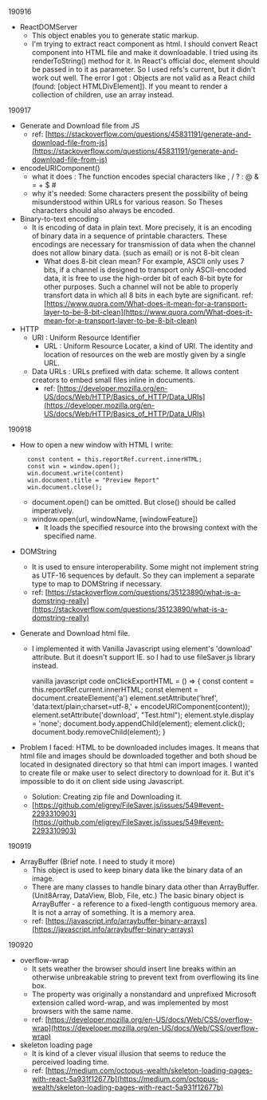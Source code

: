 190916

- ReactDOMServer
    - This object enables you to generate static markup.
    - I'm trying to extract react component as html. I should convert React component into HTML file and make it downloadable. I tried using its renderToString() method for it. In React's official doc, element should be passed in to it as parameter. So I used refs's current, but it didn't work out well. The error I got : Objects are not valid as a React child (found: [object HTMLDivElement]). If you meant to render a collection of children, use an array instead.

190917

- Generate and Download file from JS
    - ref: [https://stackoverflow.com/questions/45831191/generate-and-download-file-from-js](https://stackoverflow.com/questions/45831191/generate-and-download-file-from-js)
- encodeURIComponent()
    - what it does : The function encodes special characters like , / ? : @ & = + $ #
    - why it's needed: Some characters present the possibility of being misunderstood within URLs for various reason. So Theses characters should also always be encoded.
- Binary-to-text encoding
    - It is encoding of data in plain text. More precisely, it is an encoding of binary data in a sequence of printable characters. These encodings are necessary for transmission of data when the channel does not allow binary data. (such as email) or is not 8-bit clean
        - What does 8-bit clean mean? For example, ASCII only uses 7 bits, if a channel is designed to transport only ASCII-encoded data, it is free to use the high-order bit of each 8-bit byte for other purposes. Such a channel will not be able to properly transfort data in which all 8 bits in each byte are significant.
        ref: [https://www.quora.com/What-does-it-mean-for-a-transport-layer-to-be-8-bit-clean](https://www.quora.com/What-does-it-mean-for-a-transport-layer-to-be-8-bit-clean)
- HTTP
    - URI : Uniform Resource Identifier
        - URL : Uniform Resource Locater, a kind of URI. The identity and location of resources on the web are mostly given by a single URL.
    - Data URLs : URLs prefixed with data: scheme. It allows content creators to embed small files inline in documents.
        - ref: [https://developer.mozilla.org/en-US/docs/Web/HTTP/Basics_of_HTTP/Data_URIs](https://developer.mozilla.org/en-US/docs/Web/HTTP/Basics_of_HTTP/Data_URIs)

190918

- How to open a new window with HTML I write: 

        const content = this.reportRef.current.innerHTML;
        const win = window.open();
        win.document.write(content)
        win.document.title = "Preview Report"
        win.document.close();
    - document.open() can be omitted. But close() should be called imperatively.
    - window.open(url, windowName, [windowFeature])
        - It loads the specified resource into the browsing context with the specified name.
- DOMString
    - It is used to ensure interoperability. Some might not implement string as UTF-16 sequences by default. So they can implement a separate type to map to DOMString if necessary.
    - ref: [https://stackoverflow.com/questions/35123890/what-is-a-domstring-really](https://stackoverflow.com/questions/35123890/what-is-a-domstring-really)
- Generate and Download html file.
    - I implemented it with Vanilla Javascript using <a> element's 'download' attribute. But it doesn't support IE. so I had to use fileSaver.js library instead.

        vanilla javascript code
        onClickExportHTML = () => {
        const content = this.reportRef.current.innerHTML;
        const element = document.createElement('a')
        element.setAttribute('href', 'data:text/plain;charset=utf-8,' + encodeURIComponent(content));
        element.setAttribute('download', "Test.html");
        element.style.display = 'none';
        document.body.appendChild(element);
        element.click();
        document.body.removeChild(element);
        }

- Problem I faced: HTML to be downloaded includes images. It means that html file and images should be downloaded together and both shoud be located in designated directory so that html can import images. I wanted to create file or make user to select directory to download for it. But it's impossible to do it on client side using Javascript.
    - Solution: Creating zip file and Downloading it.
    - [https://github.com/eligrey/FileSaver.js/issues/549#event-2293310903](https://github.com/eligrey/FileSaver.js/issues/549#event-2293310903)


190919

- ArrayBuffer (Brief note. I need to study it more)
    - This object is used to keep binary data like the binary data of an image.
    - There are many classes to handle binary data other than ArrayBuffer. (Unit8Array, DataView, Blob, File, etc.) The basic binary object is ArrayBuffer - a reference to a fixed-length contiguous memory area. It is not a array of something. It is a memory area.
    - ref: [https://javascript.info/arraybuffer-binary-arrays](https://javascript.info/arraybuffer-binary-arrays)

190920

- overflow-wrap
    - It sets weather the browser should insert line breaks within an otherwise unbreakable string to prevent text from overflowing its line box.
    - The property was originally a nonstandard and unprefixed Microsoft extension called word-wrap, and was implemented by most browsers with the same name.
    - ref: [https://developer.mozilla.org/en-US/docs/Web/CSS/overflow-wrap](https://developer.mozilla.org/en-US/docs/Web/CSS/overflow-wrap)
- skeleton loading page
    - It is kind of a clever visual illusion that seems to reduce the perceived loading time.
    - ref: [https://medium.com/octopus-wealth/skeleton-loading-pages-with-react-5a931f12677b](https://medium.com/octopus-wealth/skeleton-loading-pages-with-react-5a931f12677b)